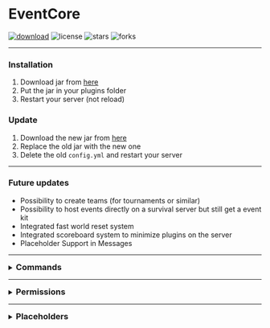 # EventCore

[![download](https://img.shields.io/github/downloads/VertrauterDavid/EventCore/total?style=for-the-badge)](https://github.com/VertrauterDavid/EventCore/releases/latest)
![license](https://img.shields.io/github/license/VertrauterDavid/EventCore?style=for-the-badge)
![stars](https://img.shields.io/github/stars/VertrauterDavid/EventCore?style=for-the-badge)
![forks](https://img.shields.io/github/forks/VertrauterDavid/EventCore?style=for-the-badge)

<hr>

### Installation
1. Download jar from [here](https://github.com/VertrauterDavid/EventCore/releases/latest)
2. Put the jar in your plugins folder
3. Restart your server (not reload)

### Update
1. Download the new jar from [here](https://github.com/VertrauterDavid/EventCore/releases/latest)
2. Replace the old jar with the new one
3. Delete the old `config.yml` and restart your server

<hr>

### Future updates
- Possibility to create teams (for tournaments or similar)
- Possibility to host events directly on a survival server but still get a event kit
- Integrated fast world reset system
- Integrated scoreboard system to minimize plugins on the server
- Placeholder Support in Messages

<hr>

<details>
    <summary><h3 style="display: inline;">Commands</h3></summary>

| Command                        | Action                                                  |
|--------------------------------|:--------------------------------------------------------|
| `/event start`                 | Start the event                                         |
| `/event stop <winner>`         | Stop the event                                          |
| `/event drop`                  | Drop with the commands defined in the config.yml        |
| `/event autoBorder <on / off>` | Toggle AutoBorder                                       |
| `/event setSpawn`              | Set the spawn location                                  |
| `/event kickspec`              | Kick all spectators                                     |
| `/event kickall`               | Kick all players (exclude players with `event.command`) |
| `/event clearall`              | Clear all player inventories                            |
| `/kit <player>`                | Give a player the saved kit                             |
| `/kit *`                       | Give all players the saved kit                          |
| `/kit enable <name>`           | Enable a kit                                            |
| `/kit save <name>`             | Saves your current inventory as kit                     |
| `/kit delete <name>`           | Delete a kit                                            |
| `/revive <player>`             | Revive a player                                         |
| `/revive *`                    | Revive all players who are not in gamemode 0            |
| `/announce <message>`          | Announce a message                                      |
| `/spawn`                       | Teleport to the spawn                                   |

</details>

<hr>

<details>
    <summary><h3 style="display: inline;">Permissions</h3></summary>

| Permissions           |                                                                                        |
|-----------------------|:---------------------------------------------------------------------------------------|
| `event.bypass`        | Disables protect while not started (break blocks, place blocks, interact, hit players) |
| `event.command`       | Use /event                                                                             |
| `event.spawn`         | Use /spawn                                                                             |

</details>

<hr>

<details>
    <summary><h3 style="display: inline;">Placeholders</h3></summary>

| Placeholder          | Description                                       | Example |
|:---------------------|:--------------------------------------------------|:--------|
| `%eventcore_total%`  | Total players online                              | 12      |
| `%eventcore_alive%`  | Total players alive (players in gamemode 0)       | 4       |
| `%eventcore_kills%`  | Kills of the player                               | 6       |
| `%eventcore_deaths%` | Deaths of the player                              | 3       |
| `%eventcore_kd%`     | K/D of the player                                 | 2.00    |
| `%eventcore_totems%` | Totem count of the player                         | 8       |
| `%eventcore_border%` | Current border size of the world the player is on | 30      |
| `%eventcore_ping%`   | Ping of the player                                | 18ms    |
| `%eventcore_tps%`    | Server TPS (via [Spark](https://spark.lucko.me/)) | 20.00   |

</details>
